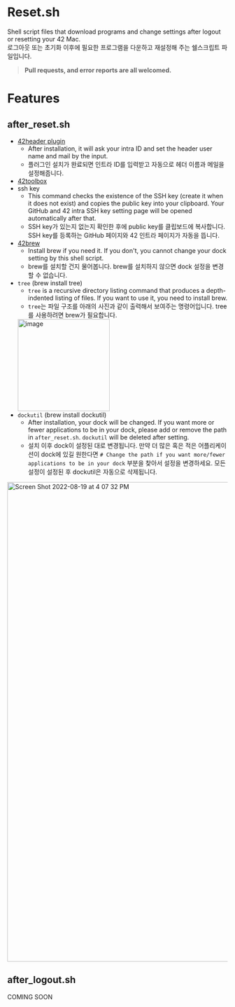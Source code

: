 # Reset.sh
Shell script files that download programs and change settings after logout or resetting your 42 Mac.   
로그아웃 또는 초기화 이후에 필요한 프로그램을 다운하고 재설정해 주는 쉘스크립트 파일입니다.   

> **__Pull requests, and error reports are all welcomed.__** 

# Features
## after_reset.sh
- [42header plugin](https://github.com/42Paris/42header)
    - After installation, it will ask your intra ID and set the header user name and mail by the input.
    - 플러그인 설치가 완료되면 인트라 ID를 입력받고 자동으로 헤더 이름과 메일을 설정해줍니다.
- [42toolbox](https://github.com/alexandregv/42toolbox)
- ssh key
    - This command checks the existence of the SSH key (create it when it does not exist) and copies the public key into your clipboard. Your GitHub and 42 intra SSH key setting page will be opened automatically after that.
    - SSH key가 있는지 없는지 확인한 후에 public key를 클립보드에 복사합니다. SSH key를 등록하는 GitHub 페이지와 42 인트라 페이지가 자동을 뜹니다.
- [42brew](https://github.com/Homebrew/brew)
    - Install brew if you need it. If you don't, you cannot change your dock setting by this shell script.
    - brew를 설치할 건지 물어봅니다. brew를 설치하지 않으면 dock 설정을 변경할 수 없습니다.
- `tree` (brew install tree)
    - `tree` is a recursive directory listing command that produces a depth-indented listing of files. If you want to use it, you need to install brew.
    - `tree`는 파일 구조를 아래의 사진과 같이 출력해서 보여주는 명령어입니다. tree를 사용하려면 brew가 필요합니다.
    <img width="210" alt="image" src="https://user-images.githubusercontent.com/63505022/185574583-0520dd2a-a1eb-45f6-b919-f83183be445e.png">
- `dockutil` (brew install dockutil)
    - After installation, your dock will be changed. If you want more or fewer applications to be in your dock, please add or remove the path in `after_reset.sh`. `dockutil` will be deleted after setting.
    - 설치 이후 dock이 설정된 대로 변경됩니다. 만약 더 많은 혹은 적은 어플리케이션이 dock에 있길 원한다면 `# Change the path if you want more/fewer applications to be in your dock` 부분을 찾아서 설정을 변경하세요. 모든 설정이 설정된 후 dockutil은 자동으로 삭제됩니다.  
<img width="1095" alt="Screen Shot 2022-08-19 at 4 07 32 PM" src="https://user-images.githubusercontent.com/63505022/185574095-d30c2968-213d-413f-9400-b469b0065529.png">

## after_logout.sh
COMING SOON
